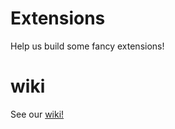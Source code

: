 # Extensions
Help us build some fancy extensions!

# wiki
See our [wiki!](https://github.com/panelDrive/Extensions/wiki)
